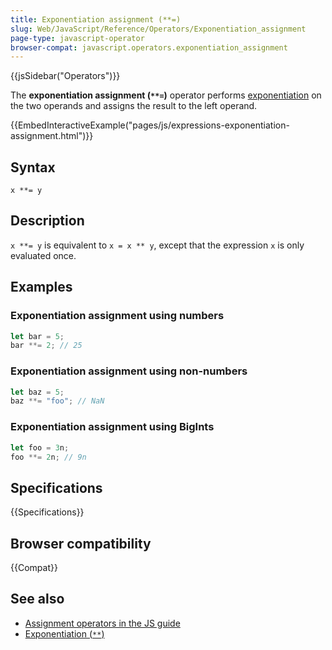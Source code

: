 ```yaml
---
title: Exponentiation assignment (**=)
slug: Web/JavaScript/Reference/Operators/Exponentiation_assignment
page-type: javascript-operator
browser-compat: javascript.operators.exponentiation_assignment
---
```


{{jsSidebar("Operators")}}

The **exponentiation assignment (`**=`)** operator performs [exponentiation](/en-US/docs/Web/JavaScript/Reference/Operators/Exponentiation) on the two operands and assigns the result to the left operand.

{{EmbedInteractiveExample("pages/js/expressions-exponentiation-assignment.html")}}

## Syntax

```js-nolint
x **= y
```

## Description

`x **= y` is equivalent to `x = x ** y`, except that the expression `x` is only evaluated once.

## Examples

### Exponentiation assignment using numbers

```js
let bar = 5;
bar **= 2; // 25
```

### Exponentiation assignment using non-numbers

```js
let baz = 5;
baz **= "foo"; // NaN
```

### Exponentiation assignment using BigInts

```js
let foo = 3n;
foo **= 2n; // 9n
```

## Specifications

{{Specifications}}

## Browser compatibility

{{Compat}}

## See also

- [Assignment operators in the JS guide](/en-US/docs/Web/JavaScript/Guide/Expressions_and_operators#assignment_operators)
- [Exponentiation (`**`)](/en-US/docs/Web/JavaScript/Reference/Operators/Exponentiation)
